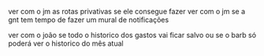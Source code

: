 ver com o jm as rotas privativas se ele consegue fazer
ver com o jm se a gnt tem tempo de fazer um mural de notificações

ver com o joão se todo o historico dos gastos vai ficar salvo ou se o barb só poderá ver o historico do mês atual
